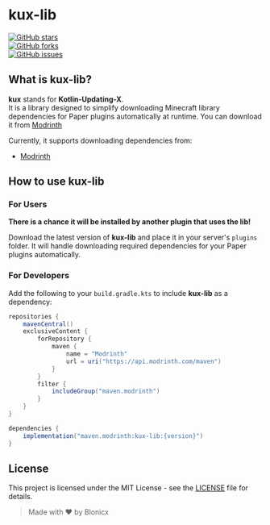 # kux-lib

[![GitHub stars](https://img.shields.io/github/stars/Blonicx/kux-lib?style=social)](https://github.com/Blonicx/kux-lib/stargazers)  
[![GitHub forks](https://img.shields.io/github/forks/Blonicx/kux-lib?style=social)](https://github.com/Blonicx/kux-lib/network)  
[![GitHub issues](https://img.shields.io/github/issues/Blonicx/kux-lib)](https://github.com/Blonicx/kux-lib/issues)

## What is kux-lib?

**kux** stands for **Kotlin-Updating-X**.  
It is a library designed to simplify downloading Minecraft library dependencies for Paper plugins automatically at runtime.
You can download it from [Modrinth](https://modrinth.com/plugin/kux-lib)

Currently, it supports downloading dependencies from:
- [Modrinth](https://modrinth.com)

## How to use kux-lib

### For Users
**There is a chance it will be installed by another plugin that uses the lib!**

Download the latest version of **kux-lib** and place it in your server's `plugins` folder. It will handle downloading required dependencies for your Paper plugins automatically.

### For Developers

Add the following to your `build.gradle.kts` to include **kux-lib** as a dependency:

```groovy
repositories {
    mavenCentral()
    exclusiveContent {
        forRepository {
            maven {
                name = "Modrinth"
                url = uri("https://api.modrinth.com/maven")
            }
        }
        filter {
            includeGroup("maven.modrinth")
        }
    }
}

dependencies {
    implementation("maven.modrinth:kux-lib:{version}")
}
```

## License
This project is licensed under the MIT License - see the [LICENSE](LICENSE.txt) file for details.

> Made with ❤️ by Blonicx